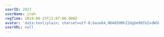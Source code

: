 ```yaml
---
userID: 2027
userName: jceh
regTime: 2019-08-25T13:07:00.000Z
avatar: 'data:text/plain; charset=utf-8;base64,NDA0IHBhZ2Ugbm90IGZvdW5kCg=='
userURL: null
---
```



